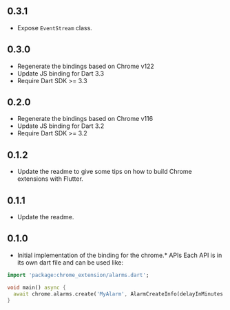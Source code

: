## 0.3.1

- Expose `EventStream` class.

## 0.3.0

- Regenerate the bindings based on Chrome v122
- Update JS binding for Dart 3.3
- Require Dart SDK >= 3.3

## 0.2.0

- Regenerate the bindings based on Chrome v116
- Update JS binding for Dart 3.2
- Require Dart SDK >= 3.2

## 0.1.2

- Update the readme to give some tips on how to build Chrome extensions with Flutter.

## 0.1.1

- Update the readme.

## 0.1.0

- Initial implementation of the binding for the chrome.* APIs
Each API is in its own dart file and can be used like:

```dart
import 'package:chrome_extension/alarms.dart';

void main() async {
  await chrome.alarms.create('MyAlarm', AlarmCreateInfo(delayInMinutes: 2));
}
```
